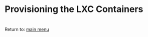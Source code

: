 # Provisioning the LXC Containers



# 
Return to: [main menu](https://github.com/jimenezcorzo/Kubernetes-The-Hard-Way-15.3-LXC/blob/master/Readme.md)
